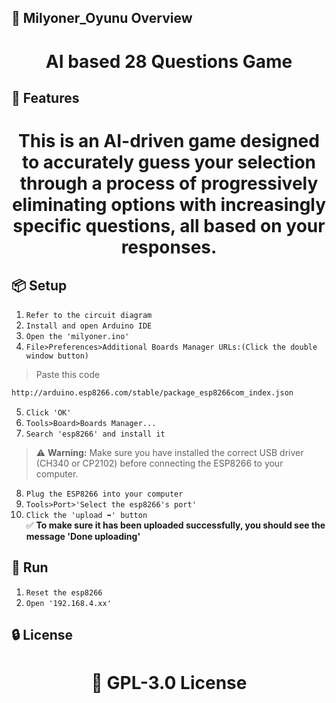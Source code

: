 <!-- Proje-Resmi -->

## 👀 Milyoner_Oyunu Overview  
<h1 align="center">AI based 28 Questions Game</h1>  


## 🚀 Features  
<h1 align="center">This is an AI-driven game designed to accurately guess your selection through a process of progressively eliminating options with increasingly specific questions, all based on your responses.</h1>  


## 📦 Setup 
1. `Refer to the circuit diagram`
2. `Install and open Arduino IDE`
3. `Open the 'milyoner.ino'`
4. `File>Preferences>Additional Boards Manager URLs:(Click the double window button)`
>Paste this code  
```bash
http://arduino.esp8266.com/stable/package_esp8266com_index.json
```
5. `Click 'OK'`  
6. `Tools>Board>Boards Manager...`  
7. `Search 'esp8266' and install it` 
> ⚠️ **Warning:** Make sure you have installed the correct USB driver (CH340 or CP2102) before connecting the ESP8266 to your computer.
8. `Plug the ESP8266 into your computer`  
9. `Tools>Port>'Select the esp8266's port'`
10. `Click the 'upload ➡️' button`  
✅ **To make sure it has been uploaded successfully, you should see the message 'Done uploading'**  


## 🎉 Run  
1. `Reset the esp8266`
2. `Open '192.168.4.xx'`


## 🔒 License  
<h1 align="center">📜 GPL-3.0 License</h1>  
